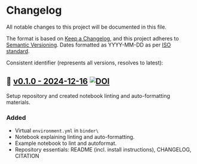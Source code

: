 # Changelog

All notable changes to this project will be documented in this file.

The format is based on [Keep a Changelog](https://keepachangelog.com/en/1.1.0/),
and this project adheres to [Semantic Versioning](https://semver.org/spec/v2.0.0.html). Dates formatted as YYYY-MM-DD as per [ISO standard](https://www.iso.org/iso-8601-date-and-time-format.html).

Consistent identifier (represents all versions, resolves to latest): 

## :seedling: [v0.1.0 - 2024-12-16](https://github.com/TheOpenScienceNerd/jupyter-tips/releases/tag/v0.1.0) [![DOI](https://zenodo.org/badge/DOI/10.5281/zenodo.14502101.svg)](https://doi.org/10.5281/zenodo.14502101) 

Setup repository and created notebook linting and auto-formatting materials.

### Added

* Virtual `environment.yml` in `binder\`
* Notebook explaining linting and auto-formatting.
* Example notebook to lint and autoformat.
* Repository essentials: README (incl. install instructions), CHANGELOG, CITATION